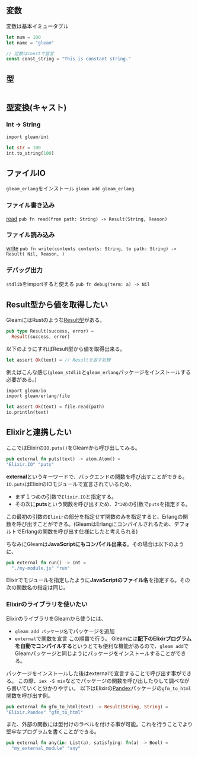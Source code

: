 ## 変数

変数は基本イミュータブル
```rust
let num = 100
let name = "gleam"

// 定数はconstで宣言 
const const_string = "This is constant string."
```

## 型

```rust

```

## 型変換(キャスト)

### Int -> String

```rust
import gleam/int

let str = 100
int.to_string(100)
```

## ファイルIO
`gleam_erlang`をインストール
`gleam add gleam_erlang`

### ファイル書き込み
[read](https://hexdocs.pm/gleam_erlang/gleam/erlang/file.html#read)
`pub fn read(from path: String) -> Result(String, Reason)`

### ファイル読み込み
[write](https://hexdocs.pm/gleam_erlang/gleam/erlang/file.html#write)
`pub fn write(contents contents: String, to path: String) -> Result( Nil, Reason, )`

### デバッグ出力
`stdlib`をimportすると使える
`pub fn debug(term: a) -> Nil`

## Result型から値を取得したい
GleamにはRustのような[Result型](https://hexdocs.pm/gleam_experimental_stdlib/gleam/result/#Result)がある。
```rust
pub type Result(success, error) =
  Result(success, error)
```

以下のようにすればResult型から値を取得出来る。
```rust
let assert Ok(text) = // Resultを返す処理
```

例えばこんな感じ(`gleam_stdlib`と`gleam_erlang`パッケージをインストールする必要がある。)
```rust
import gleam/io
import gleam/erlang/file

let assert Ok(text) = file.read(path)
io.println(text)
```

## Elixirと連携したい
ここではElixirの`IO.puts()`をGleamから呼び出してみる。
```rust
pub external fn puts(text) -> atom.Atom() =
"Elixir.IO" "puts"
```
**external**というキーワードで、バックエンドの関数を呼び出すことができる。`IO.puts`はElixirのIOモジュールで宣言されているため、

- まず１つめの引数で`Elixir.IO`と指定する。
- その次に**puts**という関数を呼び出すため、2つめの引数で`puts`を指定する。

この最初の引数の`Elixir`の部分を指定せず関数のみを指定すると、Erlangの関数を呼び出すことができる。(GleamはErlangにコンパイルされるため、デフォルトでErlangの関数を呼び出す仕様にしたと考えられる)

ちなみにGleamは**JavaScriptにもコンパイル出来る**。その場合は以下のように、
```rust
pub external fn run() -> Int =
  "./my-module.js" "run"
```
Elixirでモジュールを指定したように**JavaScriptのファイル名**を指定する。その次の関数名の指定は同じ。

### Elixirのライブラリを使いたい
ElixirのライブラリをGleamから使うには、
- `gleam add パッケージ名`でパッケージを追加
- `external`で関数を宣言
この順番で行う。
Gleamには**配下のElixirプログラムを自動でコンパイルする**というとても便利な機能があるので、`gleam add`でGleamパッケージと同じようにパッケージをインストールすることができる。

パッケージをインストールした後はexternalで宣言することで呼び出す事ができる。
この際、`iex -S mix`などでパッケージの関数を呼び出したりして調べながら書いていくと分かりやすい。
以下はElixirの[Pandex](https://hex.pm/packages/pandex)パッケージの`gfm_to_html`関数を呼び出す例。
```rust
pub external fn gfm_to_html(text) -> Result(String, String) =
"Elixir.Pandex" "gfm_to_html"
```


また、外部の関数には型付けのラベルを付ける事が可能。これを行うことでより堅牢なプログラムを書くことができる。
```rust
pub external fn any(in: List(a), satisfying: fn(a) -> Bool) =
  "my_external_module" "any"
```

